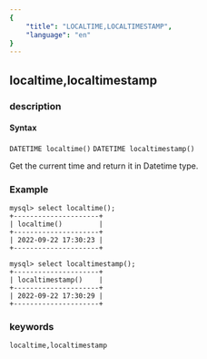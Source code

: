```yaml
---
{
    "title": "LOCALTIME,LOCALTIMESTAMP",
    "language": "en"
}
---
```


<!--
Licensed to the Apache Software Foundation (ASF) under one
or more contributor license agreements.  See the NOTICE file
distributed with this work for additional information
regarding copyright ownership.  The ASF licenses this file
to you under the Apache License, Version 2.0 (the
"License"); you may not use this file except in compliance
with the License.  You may obtain a copy of the License at

  http://www.apache.org/licenses/LICENSE-2.0

Unless required by applicable law or agreed to in writing,
software distributed under the License is distributed on an
"AS IS" BASIS, WITHOUT WARRANTIES OR CONDITIONS OF ANY
KIND, either express or implied.  See the License for the
specific language governing permissions and limitations
under the License.
-->

## localtime,localtimestamp
### description
#### Syntax

`DATETIME localtime()`
`DATETIME localtimestamp()`

Get the current time and return it in Datetime type.

### Example

```
mysql> select localtime();
+---------------------+
| localtime()         |
+---------------------+
| 2022-09-22 17:30:23 |
+---------------------+

mysql> select localtimestamp();
+---------------------+
| localtimestamp()    |
+---------------------+
| 2022-09-22 17:30:29 |
+---------------------+
```

### keywords

    localtime,localtimestamp

